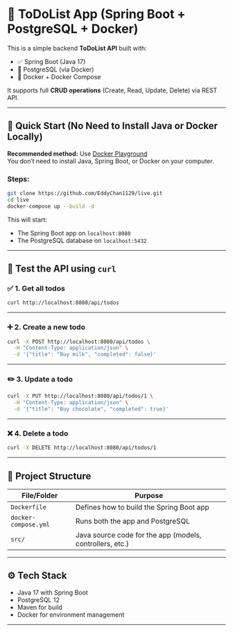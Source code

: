 # 📝 ToDoList App (Spring Boot + PostgreSQL + Docker)

This is a simple backend **ToDoList API** built with:

- ✅ Spring Boot (Java 17)
- 🐘 PostgreSQL (via Docker)
- 🐳 Docker + Docker Compose

It supports full **CRUD operations** (Create, Read, Update, Delete) via REST API.

---

## 🚀 Quick Start (No Need to Install Java or Docker Locally)

**Recommended method:** Use [Docker Playground](https://labs.play-with-docker.com/)  
You don’t need to install Java, Spring Boot, or Docker on your computer.

### Steps:

```bash
git clone https://github.com/EddyChan1129/live.git
cd live
docker-compose up --build -d
````

This will start:

* The Spring Boot app on `localhost:8080`
* The PostgreSQL database on `localhost:5432`

---

## 🧪 Test the API using `curl`

### ✅ 1. Get all todos

```bash
curl http://localhost:8080/api/todos
```

---

### ➕ 2. Create a new todo

```bash
curl -X POST http://localhost:8080/api/todos \
  -H "Content-Type: application/json" \
  -d '{"title": "Buy milk", "completed": false}'
```

---

### ✏️ 3. Update a todo

```bash
curl -X PUT http://localhost:8080/api/todos/1 \
  -H "Content-Type: application/json" \
  -d '{"title": "Buy chocolate", "completed": true}'
```

---

### ❌ 4. Delete a todo

```bash
curl -X DELETE http://localhost:8080/api/todos/1
```

---

## 📁 Project Structure

| File/Folder          | Purpose                                                  |
| -------------------- | -------------------------------------------------------- |
| `Dockerfile`         | Defines how to build the Spring Boot app                 |
| `docker-compose.yml` | Runs both the app and PostgreSQL                         |
| `src/`               | Java source code for the app (models, controllers, etc.) |

---

## ⚙️ Tech Stack

* Java 17 with Spring Boot
* PostgreSQL 12
* Maven for build
* Docker for environment management

---